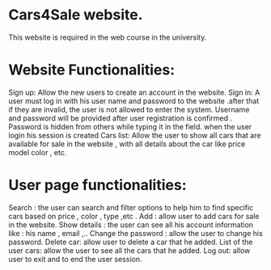 # Cars4Sale website.
This website is required in the web course in the university.
# Website Functionalities: 
 Sign up:
Allow the new users to create an account in the website.
 Sign in:
A user must log in with his user name and password to the website .after that if they are invalid, the user is not allowed to enter the system.
Username and password will be provided after user registration is confirmed . Password is hidden from others while typing it in the field.
when the user login his session is created 
 Cars list: 
Allow the user to show all cars that are available for sale in the website , with  all details about the car like price model color , etc.

# User page functionalities:  
Search :
the user can search and filter options to help him to find specific cars based on price , color , type ,etc .
Add :
allow user to add cars for sale in the website. 
Show details : 
the user can see all his account information like : his name , email ,..
Change the password :
allow the user  to change his password.
Delete car: 
allow user to delete a car that he added.
List of the user cars: 
allow the user to see all the cars that he added.
Log out:
allow user to exit and to end the user session.



